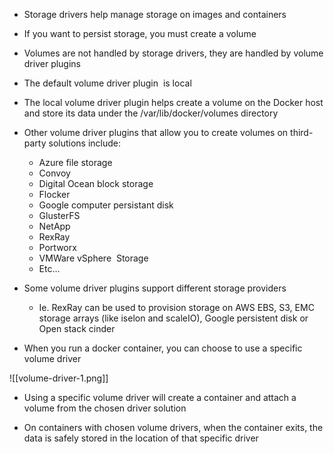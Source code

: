 - Storage drivers help manage storage on images and containers

- If you want to persist storage, you must create a volume

- Volumes are not handled by storage drivers, they are handled by volume driver plugins

- The default volume driver plugin  is local

- The local volume driver plugin helps create a volume on the Docker host and store its data under the /var/lib/docker/volumes directory

- Other volume driver plugins that allow you to create volumes on third-party solutions include:
	- Azure file storage
	- Convoy
	- Digital Ocean block storage
	- Flocker
	- Google computer persistant disk
	- GlusterFS
	- NetApp
	- RexRay
	- Portworx
	- VMWare vSphere  Storage
	- Etc…

- Some volume driver plugins support different storage providers
	- Ie. RexRay can be used to provision storage on AWS EBS, S3, EMC storage arrays (like iselon and scaleIO), Google persistent disk or Open stack cinder

- When you run a docker container, you can choose to use a specific volume driver

![[volume-driver-1.png]]

- Using a specific volume driver will create a container and attach a volume from the chosen driver solution

- On containers with chosen volume drivers, when the container exits, the data is safely stored in the location of that specific driver